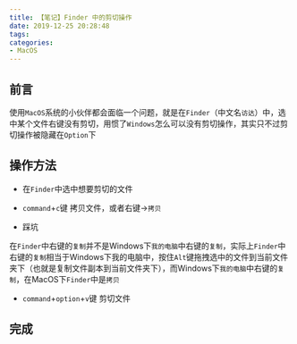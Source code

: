 ```yaml
---
title: 【笔记】Finder 中的剪切操作
date: 2019-12-25 20:28:48
tags:
categories:
- MacOS
---
```


## 前言

使用`MacOS`系统的小伙伴都会面临一个问题，就是在`Finder`（中文名`访达`）中，选中某个文件右键没有剪切，用惯了`Windows`怎么可以没有剪切操作，其实只不过剪切操作被隐藏在`Option`下

<!-- more -->

## 操作方法

- 在`Finder`中选中想要剪切的文件

- `command`+`c`键 拷贝文件，或者右键->`拷贝`

- 踩坑

在`Finder`中右键的`复制`并不是Windows下`我的电脑`中右键的`复制`，实际上`Finder`中右键的`复制`相当于Windows下我的电脑中，按住`Alt`键拖拽选中的文件到当前文件夹下（也就是复制文件副本到当前文件夹下），而Windows下`我的电脑`中右键的`复制`，在MacOS下`Finder`中是`拷贝`

- `command`+`option`+`v`键 剪切文件

## 完成

